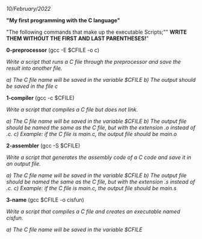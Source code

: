 _10/February/2022_


__"My first programming with the C language"__



"The following commands that make up the executable Scripts;"" __WRITE THEM WITHOUT THE FIRST AND LAST PARENTHESES!__"



**0-preprocessor** (gcc -E $CFILE -o c)

_Write a script that runs a C file through the preprocessor and save the result into another file._

_a) The C file name will be saved in the variable $CFILE_
_b) The output should be saved in the file c_

**1-compiler** (gcc -c $CFILE)

_Write a script that compiles a C file but does not link._

_a) The C file name will be saved in the variable $CFILE_
_b) The output file should be named the same as the C file, but with the extension .o instead of .c._
_c) Example: if the C file is main.c, the output file should be main.o_

**2-assembler** (gcc -S $CFILE)

_Write a script that generates the assembly code of a C code and save it in an output file._

_a) The C file name will be saved in the variable $CFILE_
_b) The output file should be named the same as the C file, but with the extension .s instead of .c._
_c) Example: if the C file is main.c, the output file should be main.s_

**3-name** (gcc $CFILE -o cisfun)

_Write a script that compiles a C file and creates an executable named cisfun._

_a) The C file name will be saved in the variable $CFILE_
